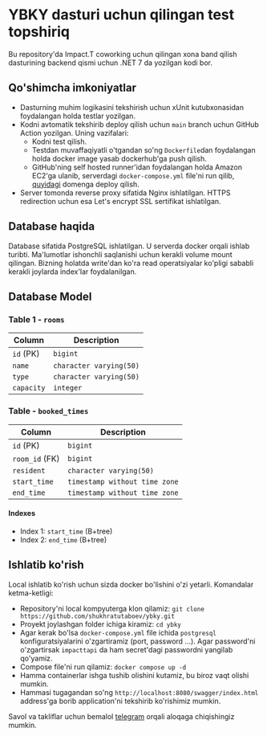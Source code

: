 # YBKY dasturi uchun qilingan test topshiriq

Bu repository'da Impact.T coworking uchun qilingan xona band qilish dasturining backend qismi uchun .NET 7 da yozilgan kodi bor.

## Qo'shimcha imkoniyatlar

* Dasturning muhim logikasini tekshirish uchun xUnit kutubxonasidan foydalangan holda testlar yozilgan.
* Kodni avtomatik tekshirib deploy qilish uchun `main` branch uchun GitHub Action yozilgan. Uning vazifalari:
  * Kodni test qilish.
  * Testdan muvaffaqiyatli o'tgandan so'ng `Dockerfile`dan foydalangan holda docker image yasab dockerhub'ga push qilish.
  * GitHub'ning self hosted runner'idan foydalangan holda Amazon EC2'ga ulanib, serverdagi `docker-compose.yml` file'ni run qilib, [quyidagi](https://ybky.shukhratutaboev.tech/swagger/index.html) domenga deploy qilish.
* Server tomonda reverse proxy sifatida Nginx ishlatilgan. HTTPS redirection uchun esa Let's encrypt SSL sertifikat ishlatilgan.

## Database haqida

Database sifatida PostgreSQL ishlatilgan. U serverda docker orqali ishlab turibti. Ma'lumotlar ishonchli saqlanishi uchun kerakli volume mount qilingan. Bizning holatda write'dan ko'ra read operatsiyalar ko'pligi sababli kerakli joylarda index'lar foydalanilgan.

## Database Model

### Table 1 - `rooms`

| Column | Description |
|-----|-----|
| `id` (PK) | `bigint` |
| `name` | `character varying(50)` |
| `type` | `character varying(50)` |
| `capacity` | `integer` |

### Table  - `booked_times`

| Column | Description |
|-----|-----|
| `id` (PK) | `bigint` |
| `room_id` (FK) | `bigint` |
| `resident` | `character varying(50)` |
| `start_time` | `timestamp without time zone` |
| `end_time` | `timestamp without time zone` |

#### Indexes
- Index 1: `start_time` (B+tree)
- Index 2: `end_time` (B+tree)

## Ishlatib ko'rish

Local ishlatib ko'rish uchun sizda docker bo'lishini o'zi yetarli.
Komandalar ketma-ketligi:
* Repository'ni local kompyuterga klon qilamiz: `git clone https://github.com/shukhratutaboev/ybky.git`
* Proyekt joylashgan folder ichiga kiramiz: `cd ybky`
* Agar kerak bo'lsa `docker-compose.yml` file ichida `postgresql` konfiguratsiyalarini o'zgartiramiz (port, password ...). Agar password'ni o'zgartirsak `impacttapi` da ham secret'dagi passwordni yangilab qo'yamiz.
* Compose file'ni run qilamiz: `docker compose up -d`
* Hamma containerlar ishga tushib olishini kutamiz, bu biroz vaqt olishi mumkin.
* Hammasi tugagandan so'ng `http://localhost:8080/swagger/index.html` address'ga borib application'ni tekshirib ko'rishimiz mumkin.

Savol va takliflar uchun bemalol [telegram](https://t.me/shukhrat_utaboev) orqali aloqaga chiqishingiz mumkin.
